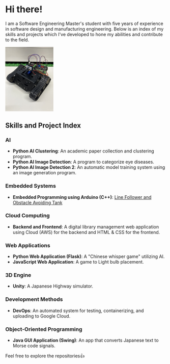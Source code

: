 # Hi there!

I am a Software Engineering Master's student with five years of experience in software design and manufacturing engineering. Below is an index of my skills and projects which I've developed to hone my abilities and contribute to the field.

<img src="https://raw.githubusercontent.com/Tamago55/Line-Follower-Obstacle-Avoiding/main/pic/tank.JPG" width="30%" alt="Tank Image">

## Skills and Project Index

### AI
- **Python AI Clustering**: An academic paper collection and clustering program.
- **Python AI Image Detection**: A program to categorize eye diseases.
- **Python AI Image Detection 2**: An automatic model training system using an image generation program.

### Embedded Systems
- **Embedded Programming using Arduino (C++)**: [Line Follower and Obstacle Avoiding Tank](https://github.com/Tamago55/Line-Follower-Obstacle-Avoiding)

### Cloud Computing
- **Backend and Frontend**: A digital library management web application using Cloud (AWS) for the backend and HTML & CSS for the frontend.

### Web Applications
- **Python Web Application (Flask)**: A "Chinese whisper game" utilizing AI.
- **JavaScript Web Application**: A game to Light bulb placement.

### 3D Engine
- **Unity**: A Japanese Highway simulator.

### Development Methods
- **DevOps**: An automated system for testing, containerizing, and uploading to Google Cloud.

### Object-Oriented Programming
- **Java GUI Application (Swing)**: An app that converts Japanese text to Morse code signals.

Feel free to explore the repositories👍

<!--
**Tamago55/Tamago55** is a ✨ _special_ ✨ repository because its `README.md` (this file) appears on your GitHub profile.

Here are some ideas to get you started:

- 🔭 I’m currently working on ...
- 🌱 I’m currently learning ...
- 👯 I’m looking to collaborate on ...
- 🤔 I’m looking for help with ...
- 💬 Ask me about ...
- 📫 How to reach me: ...
- 😄 Pronouns: ...
- ⚡ Fun fact: ...
-->
